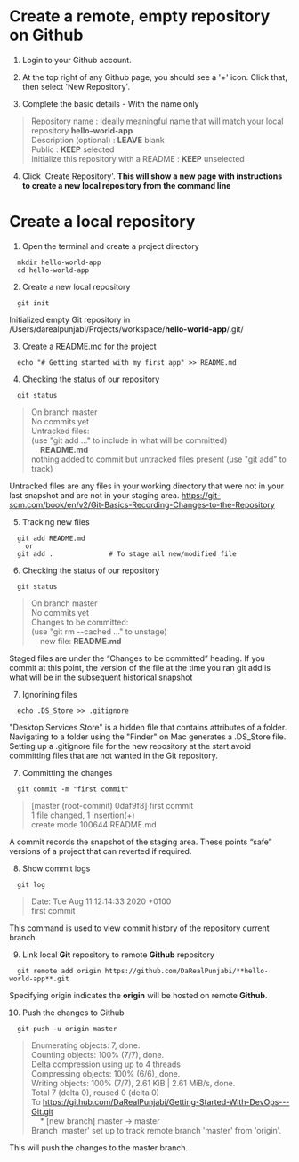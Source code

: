 # Create a remote, empty repository on Github

1. Login to your Github account.

2. At the top right of any Github page, you should see a '+' icon. Click that, then select 'New Repository'.

3. Complete the basic details - With the name only

> Repository name : Ideally meaningful name that will match your local repository **hello-world-app** <br />
> Description (optional) : **LEAVE** blank <br /> 
> Public : **KEEP** selected <br /> 
> Initialize this repository with a README : **KEEP** unselected <br /> 

4. Click 'Create Repository'. **This will show a new page with instructions to create a new local repository from the command line**


# Create a local repository

1. Open the terminal and create a project directory
```
  mkdir hello-world-app
  cd hello-world-app
```

2. Create a new local repository
```
  git init
```

Initialized empty Git repository in /Users/darealpunjabi/Projects/workspace/**hello-world-app**/.git/

3. Create a README.md for the project
```
  echo "# Getting started with my first app" >> README.md
```

4. Checking the status of our repository
```
  git status
```

> On branch master <br /> 
> No commits yet <br /> 
> Untracked files: <br /> 
> (use "git add <file>..." to include in what will be committed) <br /> 
> &nbsp;&nbsp;&nbsp;&nbsp;**README.md** <br /> 
> nothing added to commit but untracked files present (use "git add" to track) <br /> 

Untracked files are any files in your working directory that were not in your last snapshot and are not in your staging area.
https://git-scm.com/book/en/v2/Git-Basics-Recording-Changes-to-the-Repository

5. Tracking new files
```
  git add README.md
    or
  git add .              # To stage all new/modified file
```

6. Checking the status of our repository
```
  git status
```

> On branch master <br /> 
> No commits yet <br />
> Changes to be committed: <br />
> (use "git rm --cached <file>..." to unstage) <br />
> &nbsp;&nbsp;&nbsp;&nbsp;new file:   **README.md** <br />

Staged files are under the “Changes to be committed” heading. If you commit at this point, the version of the file at the time you ran git add is what will be in the subsequent historical snapshot

7. Ignorining files
```
  echo .DS_Store >> .gitignore
```

"Desktop Services Store" is a hidden file that contains attributes of a folder. Navigating to a folder using the "Finder" on Mac generates a .DS_Store file. Setting up a .gitignore file for the new repository at the start avoid committing files that are not wanted in the Git repository.

7. Committing the changes
```
  git commit -m "first commit"
```


> [master (root-commit) 0daf9f8] first commit <br />
> 1 file changed, 1 insertion(+) <br />
> create mode 100644 README.md <br />

A commit records the snapshot of the staging area. These points “safe” versions of a project that can reverted if required.

8. Show commit logs
```
  git log
```

> Date:   Tue Aug 11 12:14:33 2020 +0100 <br />
> first commit <br />

This command is used to view commit history of the repository current branch.


9. Link local **Git** repository to remote **Github** repository
```
  git remote add origin https://github.com/DaRealPunjabi/**hello-world-app**.git
```

Specifying origin indicates the **origin** will be hosted on remote **Github**.

10.  Push the changes to Github
```
  git push -u origin master
```
> Enumerating objects: 7, done. <br />
> Counting objects: 100% (7/7), done. <br />
> Delta compression using up to 4 threads <br />
> Compressing objects: 100% (6/6), done. <br />
> Writing objects: 100% (7/7), 2.61 KiB | 2.61 MiB/s, done. <br />
> Total 7 (delta 0), reused 0 (delta 0)<br />
> To https://github.com/DaRealPunjabi/Getting-Started-With-DevOps---Git.git <br />
> &nbsp;&nbsp;&nbsp;&nbsp;* [new branch]      master -> master <br />
> Branch 'master' set up to track remote branch 'master' from 'origin'.<br />

This will push the changes to the master branch.


